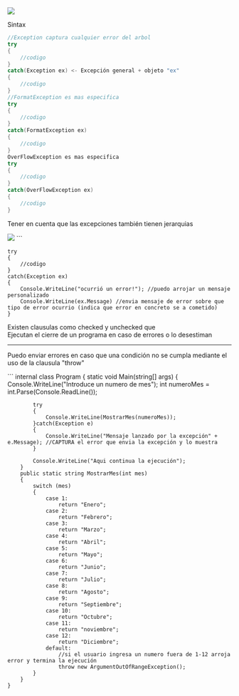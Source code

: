 <img src="/img/excepcion.jpg">
<p>Sintax</p>

```c#
//Exception captura cualquier error del arbol
try
{
    //codigo
}
catch(Exception ex) <- Excepción general + objeto "ex"
{
    //codigo
}
//FormatException es mas especifica
try
{
    //codigo
}
catch(FormatException ex)
{
    //codigo
}
OverFlowException es mas especifica
try
{
    //codigo
}
catch(OverFlowException ex)
{
    //codigo
}

```

<p>Tener en cuenta que las excepciones también tienen jerarquias</p>
<img src="herenciaExcepciones.jpg">
```

```
try
{
    //codigo
}
catch(Exception ex)
{
    Console.WriteLine("ocurrió un error!"); //puedo arrojar un mensaje personalizado
    Console.WriteLine(ex.Message) //envia mensaje de error sobre que tipo de error ocurrio (indica que error en concreto se a cometido)
}
```

<p>
Existen clausulas como checked y unchecked que <br>
Ejecutan el cierre de un programa en caso de errores 
o lo desestiman
</p>
<hr/>
<p>
Puedo enviar errores en caso que una condición no se cumpla mediante el uso
de la clausula "throw"
</p>
```
    internal class Program
    {
        static void Main(string[] args)
        {
            Console.WriteLine("Introduce un numero de mes");
            int numeroMes = int.Parse(Console.ReadLine());

            try
            {
                Console.WriteLine(MostrarMes(numeroMes));
            }catch(Exception e)
            {
                Console.WriteLine("Mensaje lanzado por la excepción" + e.Message); //CAPTURA el error que envia la excepción y lo muestra
            }

            Console.WriteLine("Aqui continua la ejecución");
        }
        public static string MostrarMes(int mes)
        {
            switch (mes)
            {
                case 1:
                    return "Enero";
                case 2:
                    return "Febrero";
                case 3:
                    return "Marzo";
                case 4:
                    return "Abril";
                case 5:
                    return "Mayo";
                case 6:
                    return "Junio";
                case 7:
                    return "Julio";
                case 8:
                    return "Agosto";
                case 9:
                    return "Septiembre";
                case 10:
                    return "Octubre";
                case 11:
                    return "noviembre";
                case 12:
                    return "Diciembre";
                default:
                    //si el usuario ingresa un numero fuera de 1-12 arroja error y termina la ejecución
                    throw new ArgumentOutOfRangeException();
            }
        }
    }

```


```
